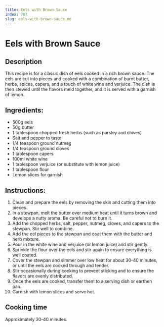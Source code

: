 ```yaml
---
title: Eels with Brown Sauce
index: 707
slug: eels-with-brown-sauce.md
---
```


# Eels with Brown Sauce

## Description
This recipe is for a classic dish of eels cooked in a rich brown sauce. The eels are cut into pieces and cooked with a combination of burnt butter, herbs, spices, capers, and a touch of white wine and verjuice. The dish is then stewed until the flavors meld together, and it is served with a garnish of lemon.

## Ingredients:
- 500g eels
- 50g butter
- 1 tablespoon chopped fresh herbs (such as parsley and chives)
- Salt and pepper to taste
- 1/4 teaspoon ground nutmeg
- 1/4 teaspoon ground cloves
- 1 tablespoon capers
- 100ml white wine
- 1 tablespoon verjuice (or substitute with lemon juice)
- 1 tablespoon flour
- Lemon slices for garnish

## Instructions:
1. Clean and prepare the eels by removing the skin and cutting them into pieces.
2. In a stewpan, melt the butter over medium heat until it turns brown and develops a nutty aroma. Be careful not to burn it.
3. Add the chopped herbs, salt, pepper, nutmeg, cloves, and capers to the stewpan. Stir well to combine.
4. Add the eel pieces to the stewpan and coat them with the butter and herb mixture.
5. Pour in the white wine and verjuice (or lemon juice) and stir gently.
6. Sprinkle the flour over the eels and stir again to ensure everything is well coated.
7. Cover the stewpan and simmer over low heat for about 30-40 minutes, or until the eels are cooked through and tender.
8. Stir occasionally during cooking to prevent sticking and to ensure the flavors are evenly distributed.
9. Once the eels are cooked, transfer them to a serving dish or earthen pan.
10. Garnish with lemon slices and serve hot.

## Cooking time
Approximately 30-40 minutes.